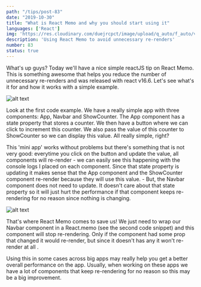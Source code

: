 ```yaml
---
path: "/tips/post-83"
date: "2019-10-30"
title: "What is React Memo and why you should start using it"
languages: ['React']
img: 'https://res.cloudinary.com/duejrcpct/image/upload/q_auto/f_auto/v1587072382/tips/83-1_buzeni.png'
description: 'Using React Memo to avoid unnecessary re-renders'
number: 83
status: true
---
```


What's up guys?
Today we'll have a nice simple reactJS tip on React Memo. This is something awesome that helps you reduce the number of unnecessary re-renders and was released with react v16.6. Let's see what's it for and how it works with a simple example.

![alt text](https://res.cloudinary.com/duejrcpct/image/upload/q_auto/f_auto/v1587072382/tips/83-2_iw4ync.png "React Memo")

Look at the first code example. We have a really simple app with three components: App, Navbar and ShowCounter. The App component has a state property that stores a counter. We then have a button where we can click to increment this counter. We also pass the value of this counter to ShowCounter so we can display this value. All really simple, right?

This 'mini app' works without problems but there's something that is not very good: everytime you click on the button and update the value, all components will re-render - we can easily see this happening with the console logs I placed on each component. Since that state property is updating it makes sense that the App component and the ShowCounter component re-render because they will use this value. -
But, the Navbar component does not need to update. It doesn't care about that state property so it will just hurt the performance if that component keeps re-rendering for no reason since nothing is changing.

![alt text](https://res.cloudinary.com/duejrcpct/image/upload/q_auto/f_auto/v1587072382/tips/83-3_calthr.png "React Memo")

That's where React Memo comes to save us! We just need to wrap our Navbar component in a React.memo (see the second code snippet) and this component will stop re-rendering. Only if the component had some prop that changed it would re-render, but since it doesn't has any it won't re-render at all .

Using this in some cases across big apps may really help you get a better overall performance on the app. Usually, when working on these apps we have a lot of components that keep re-rendering for no reason so this may be a big improvement.